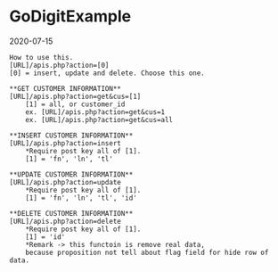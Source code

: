 # GoDigitExample
 2020-07-15

    How to use this.
    [URL]/apis.php?action=[0]
    [0] = insert, update and delete. Choose this one.

    **GET CUSTOMER INFORMATION**
    [URL]/apis.php?action=get&cus=[1]
        [1] = all, or customer_id
        ex. [URL]/apis.php?action=get&cus=1
        ex. [URL]/apis.php?action=get&cus=all

    **INSERT CUSTOMER INFORMATION**
    [URL]/apis.php?action=insert
        *Require post key all of [1].
        [1] = 'fn', 'ln', 'tl' 
    
    **UPDATE CUSTOMER INFORMATION**
    [URL]/apis.php?action=update
        *Require post key all of [1].
        [1] = 'fn', 'ln', 'tl', 'id'

    **DELETE CUSTOMER INFORMATION**
    [URL]/apis.php?action=delete
        *Require post key all of [1].
        [1] = 'id'
        *Remark -> this functoin is remove real data,
        because proposition not tell about flag field for hide row of data.

